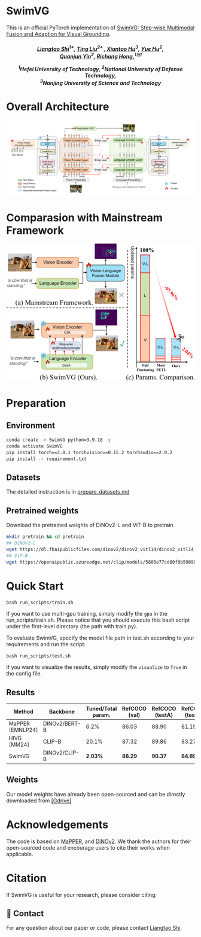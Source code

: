 # SwimVG

This is an official PyTorch implementation of [SwimVG: Step-wise Multimodal Fusion and Adaption for Visual Grounding](https://arxiv.org/pdf/2502.16786).

<h5 align="center"> 


[Liangtao Shi]()<sup>1*</sup>,
[Ting Liu]()<sup>2* </sup>,
[Xiantao Hu]()<sup>3</sup>,
[Yue Hu]()<sup>2</sup>,\
[Quanjun Yin]()<sup>2</sup>,
[Richang Hong,]()<sup>1✉️</sup>

<sup>1</sup>Hefei University of Technology, <sup>2</sup>National University of Defense Technology, \
<sup>3</sup>Nanjing University of Science and Technology

# Overall Architecture

<img src="img/image.png">


# Comparasion with Mainstream Framework
<div align=center>
<img width="600" alt="image" src="img/intro.png">
</div>

# Preparation

## Environment
```bash
conda create -n SwimVG python=3.9.18 -y
conda activate SwimVG
pip install torch==2.0.1 torchvision==0.15.2 torchaudio==2.0.2
pip install -r requirement.txt
```

## Datasets
The detailed instruction is in [prepare_datasets.md](tools/prepare_datasets.md)

## Pretrained weights
Download the pretrained weights of DiNOv2-L and ViT-B to pretrain
```bash
mkdir pretrain && cd pretrain
## DiNOv2-L
wget https://dl.fbaipublicfiles.com/dinov2/dinov2_vitl14/dinov2_vitl14_reg4_pretrain.pth
## ViT-B
wget https://openaipublic.azureedge.net/clip/models/5806e77cd80f8b59890b7e101eabd078d9fb84e6937f9e85e4ecb61988df416f/ViT-B-16.pt
```


# Quick Start


```
bash run_scripts/train.sh
```

If you want to use multi-gpu training, simply modify the `gpu` in the run_scripts/train.sh. Please notice that you should execute this bash script under the first-level directory (the path with train.py).

To evaluate SwimVG, specify the model file path in test.sh according to your requirements and run the script:

```
bash run_scripts/test.sh
```

If you want to visualize the results, simply modify the `visualize` to `True` in the config file. 

## Results
| Method        | Backbone  |   Tuned/Total param. | RefCOCO (val) | RefCOCO (testA) | RefCOCO (testB) | RefCOCO+ (val) | RefCOCO+ (testA) | RefCOCO+ (testB) | RefCOCOg (val(g)) | RefCOCOg (val(u) | RefCOCOg (test(u) | Flickr30K (test)   |
|------------------------------|-----------------------|-------|---------------|------------------|-----------------|----------------|-------------------|------------------|----------------|------------------|----------------|-------|
|MaPPER [EMNLP24]     |   DINOv2/BERT-B      |  6.2%   | 86.03          | 88.90            | 81.19           | 74.92          | 81.12             | 65.68            | 74.60          | 76.32            | 75.81           | -  |
|HIVG [MM24]     |     CLIP-B   | 20.1% | 87.32          | 89.86            | 83.27          | 78.06          | 84.81             | 68.11            | -          | 78.29            | 78.79           | 82.11  |
| SwimVG    |   DINOv2/CLIP-B  |**2.03%**| **88.29**     | **90.37**        | **84.89**      | 77.92       | 83.22         | **69.95**        | **79.10**     | **80.14**       | **79.69**       | **83.10** |


## Weights

Our model weights have already been open-sourced and can be directly downloaded from [[Gdrive]](https://drive.google.com/drive/folders/1TA1pbADMjhmDhMf3TPVv97LEvUlzeq8W)

# Acknowledgements

The code is based on [MaPPER](https://github.com/liuting20/MaPPER), and [DiNOv2](https://github.com/facebookresearch/dinov2). We thank the authors for their open-sourced code and encourage users to cite their works when applicable.

# Citation

If SwimVG is useful for your research, please consider citing:

## :e-mail: Contact
For any question about our paper or code, please contact [Liangtao Shi](mailto:2024010056@mail.hfut.edu.cn).

